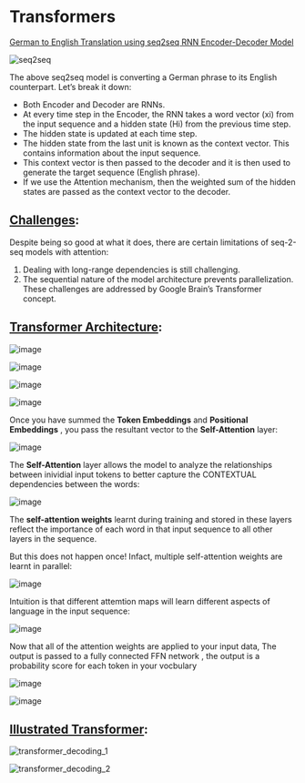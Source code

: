 # Transformers

<ins>German to English Translation using seq2seq RNN Encoder-Decoder Model</ins>

![seq2seq](https://github.com/netgvarun2012/portfolio/assets/93938450/9ec8a368-e96b-49d2-88bb-999b82f8212a)

The above seq2seq model is converting a German phrase to its English counterpart. Let’s break it down:

- Both Encoder and Decoder are RNNs.
- At every time step in the Encoder, the RNN takes a word vector (xi) from the input sequence and a hidden state (Hi) from the previous time step.
- The hidden state is updated at each time step.
- The hidden state from the last unit is known as the context vector. This contains information about the input sequence.
- This context vector is then passed to the decoder and it is then used to generate the target sequence (English phrase).
- If we use the Attention mechanism, then the weighted sum of the hidden states are passed as the context vector to the decoder.

## <ins>Challenges</ins>:
Despite being so good at what it does, there are certain limitations of seq-2-seq models with attention:

1. Dealing with long-range dependencies is still challenging.
2. The sequential nature of the model architecture prevents parallelization. These challenges are addressed by Google Brain’s Transformer concept.

## <ins>Transformer Architecture</ins>:
   ![image](https://github.com/netgvarun2012/portfolio/assets/93938450/b2afbbef-bf66-46e9-a1d7-68e63305c033)

   ![image](https://github.com/netgvarun2012/portfolio/assets/93938450/e2950a9a-fa32-4ff4-aadf-7228252bee6b)

   ![image](https://github.com/netgvarun2012/portfolio/assets/93938450/b85aed51-4772-4d23-86f9-dbee38e0a53f)

   ![image](https://github.com/netgvarun2012/portfolio/assets/93938450/803467ba-99a7-4e40-964d-def7ad0cbb6c)

Once you have summed the **Token Embeddings** and **Positional Embeddings** , you pass the resultant vector to the **Self-Attention** layer:
  
   ![image](https://github.com/netgvarun2012/portfolio/assets/93938450/ae86fd8f-66db-4030-9772-5f69d67964f7)

The **Self-Attention** layer allows the model to analyze the relationships between inividial input tokens to better capture the CONTEXTUAL dependencies between the words:

![image](https://github.com/netgvarun2012/portfolio/assets/93938450/84d35ad8-b426-4d32-a419-779d03ce98ce)

The  **self-attention weights** learnt during training and stored in these layers reflect the importance of each word in that input sequence to all other layers in the sequence.
   
But this does not happen once! Infact, multiple self-attention weights are learnt in parallel:

![image](https://github.com/netgvarun2012/portfolio/assets/93938450/24cfd375-0c5d-4680-8209-5b35d3e93302)

Intuition is that different attemtion maps will learn different aspects of language in the input sequence:
   
![image](https://github.com/netgvarun2012/portfolio/assets/93938450/95a3f051-e2ad-46d1-8996-32f83f3567d2)

Now that all of the attention weights are applied to your input data, The output is passed to a fully connected FFN network , the output is a probability score for each token in your vocbulary

![image](https://github.com/netgvarun2012/portfolio/assets/93938450/00c881f1-e6db-42d1-967a-c6d16e1894f9)

![image](https://github.com/netgvarun2012/portfolio/assets/93938450/ef384447-1d7e-4928-a974-18e74bda5ef2)


## <ins>Illustrated Transformer</ins>:

   ![transformer_decoding_1](https://github.com/netgvarun2012/portfolio/assets/93938450/9ee74f17-3515-49d1-ad08-ed01ab88cc18)


   ![transformer_decoding_2](https://github.com/netgvarun2012/portfolio/assets/93938450/87ca8f2c-9335-452e-bd66-8e0050cb0707)





